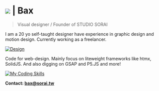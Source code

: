 # [![](https://skillicons.dev/icons?i=github)](https://skillicons.dev) | Bax 

> Visual designer / Founder of STUDIO SORAI

I am a 20 yo self-taught designer have experience in graphic design and motion design. Currently working as a freelancer. 

[![Design](https://skillicons.dev/icons?i=ae,ps,ai,pr,blender,figma)](https://skillicons.dev)

Code for web-design. Mainly focus on liteweight frameworks like htmx, SolidJS. And also digging on GSAP and P5.JS and more!

[![My Coding Skills](https://skillicons.dev/icons?i=js,html,css,htmx,solidjs,p5js)](https://skillicons.dev)

**Contact: bax@sorai.tw**
